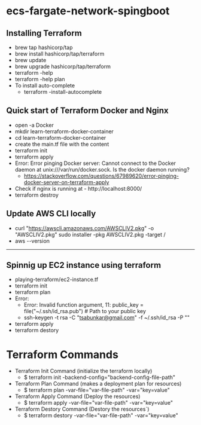 # ecs-fargate-network-spingboot

## Installing Terraform

- brew tap hashicorp/tap
- brew install hashicorp/tap/terraform
- brew update
- brew upgrade hashicorp/tap/terraform
- terraform -help
- terraform -help plan
- To install auto-complete
  - terraform -install-autocomplete

## Quick start of Terraform Docker and Nginx

- open -a Docker
- mkdir learn-terraform-docker-container
- cd learn-terraform-docker-container
- create the main.tf file with the content
- terraform init
- terraform apply
- Error: Error pinging Docker server: Cannot connect to the Docker daemon at unix:///var/run/docker.sock. Is the docker daemon running?
  - https://stackoverflow.com/questions/67989620/error-pinging-docker-server-on-terraform-apply
- Check if nginx is running at - http://localhost:8000/
- terraform destroy

## Update AWS CLI locally

- curl "https://awscli.amazonaws.com/AWSCLIV2.pkg" -o "AWSCLIV2.pkg"
  sudo installer -pkg AWSCLIV2.pkg -target /
- aws --version

---

## Spinnig up EC2 instance using terraform

- playing-terraform/ec2-instance.tf
- terraform init
- terraform plan
- Error:
  - Error: Invalid function argument, 11: public_key = file("~/.ssh/id_rsa.pub") # Path to your public key
  - ssh-keygen -t rsa -C "tsabunkar@gmail.com" -f ~/.ssh/id_rsa -P ""
- terraform apply
- terraform destory

# Terraform Commands

- Terraform Init Command (initialize the terraform locally)
  - \$ terraform init -backend-config="backend-config-file-path"
- Terraform Plan Command (makes a deployment plan for resources)
  - \$ terraform plan -var-file="var-file-path" -var="key=value"
- Terraform Apply Command (Deploy the resources)
  - \$ terraform apply -var-file="var-file-path" -var="key=value"
- Terraform Destory Command (Destory the resources`)
  - \$ terraform destory -var-file="var-file-path" -var="key=value"
